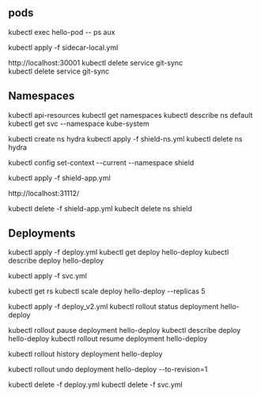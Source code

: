 ## pods

kubectl exec hello-pod -- ps aux

kubectl apply -f sidecar-local.yml

http://localhost:30001
kubectl delete service git-sync   
kubectl delete service git-sync   

## Namespaces

kubectl api-resources
kubectl get namespaces
kubectl describe ns default
kubectl get svc --namespace kube-system

kubectl create ns hydra
kubectl apply -f shield-ns.yml
kubectl delete ns hydra

kubectl config set-context --current --namespace shield

kubectl apply -f shield-app.yml

http://localhost:31112/


kubectl delete -f shield-app.yml
kubeclt delete ns shield

## Deployments

kubectl apply -f deploy.yml
kubectl get deploy hello-deploy
kubectl describe deploy hello-deploy

kubectl apply -f svc.yml

kubectl get rs
kubectl scale deploy hello-deploy --replicas 5

kubectl apply -f deploy_v2.yml
kubectl rollout status deployment hello-deploy

kubectl rollout pause deployment hello-deploy 
kubectl describe deploy hello-deploy
kubectl rollout resume deployment hello-deploy 

kubectl rollout history deployment hello-deploy

kubectl rollout undo deployment hello-deploy --to-revision=1

kubectl delete -f deploy.yml
kubectl delete -f svc.yml




